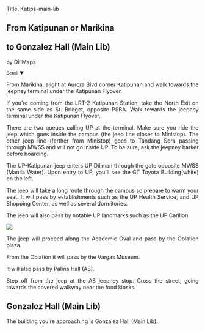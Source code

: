 Title: Katips-main-lib

<section id='cover' class='cover active'>
<h1> From Katipunan or Marikina <br><br>to Gonzalez Hall (Main Lib)</h1>
<p align='justify'>by DiliMaps </p>
<small class='scroll'>Scroll ▼</small>
</section>

<section id='marikina'>
<p align='justify'>From Marikina, alight at Aurora Blvd corner Katipunan and walk towards the jeepney terminal under the Katipunan Flyover.
</p>
</section>

<section id='lrt2'>
<p align='justify'>If you’re coming from the LRT-2 Katipunan Station, take the North Exit on the same side as St. Bridget, opposite PSBA. Walk towards the jeepney terminal under the Katipunan Flyover.
</p>
</section>

<section id='katips'>
<p align='justify'>There are two queues calling UP at the terminal. Make sure you ride the jeep which goes inside the campus (the jeep line closer to Ministop). The other jeep line (farther from Ministop) goes to Tandang Sora passing through MWSS and will not go inside UP. To be sure, ask the jeepney barker before boarding.
</p>
</section>

<section id='gt-toyota'>
<p align='justify'>The UP-Katipunan jeep enters UP Diliman through the gate opposite MWSS (Manila Water). Upon entry to UP, you'll see the GT Toyota Building(white) on the left.
</p>
</section>

<section id='sc'>
<p align='justify'>The jeep will take a long route through the campus so prepare to warm your seat. It will pass by establishments such as the UP Health Service, and UP Shopping Center, as well as several dormitories.
</p>
</section>

<section id='carillon'>
<p align='justify'>The jeep will also pass by notable UP landmarks such as the UP Carillon.
</p>
</section>


  <section id='oble'>
    <img src='https://lh5.googleusercontent.com/Yz5J2JH1WOC3rDIvLnC-0kHeuK0F7Q8I7KXhRWGsx79Ev4f_xbZFySb49DLnGdWV-52yjPxcneu3kx2XpNdRy_e7hNYH-41eLrYwb7Q5HBn8saCd2RuffH4d'>
    <p align="justify">The jeep will proceed along the Academic Oval and pass by the Oblation plaza.
    </section>


<section id='as'>
<p align='justify'>
From the Oblation it will pass by the Vargas Museum.
</p>
</section>

<section id='as'>
<p align='justify'>
It will also pass by Palma Hall (AS).
</p>
</section>

<section id='as-shed'>
<p align='justify'>
Step off from the jeep at the AS jeepney stop. Cross the street, going towards the covered walkway near the food kiosks.
</p>
</section>

<section id='main-lib'>
<h1> Gonzalez Hall (Main Lib)</h1>
<p align='justify'>
The building you’re approaching is Gonzalez Hall (Main Lib).
</p>
</section>